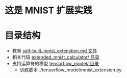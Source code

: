 # 这是 MNIST 扩展实践

# 目录结构
* 教案 [self-built_mnist_extenstion.md 文件](./self-built_mnist_extenstion.md)
* 相关代码 [extended_mnist_calculator/ 目录](./extended_mnist_calculator/)
* 支持运算符的模型 [tensorflow_model/ 目录](./tensorflow_model/)
    * 训练脚本 ./tensorflow_model/mnist_extension.py
